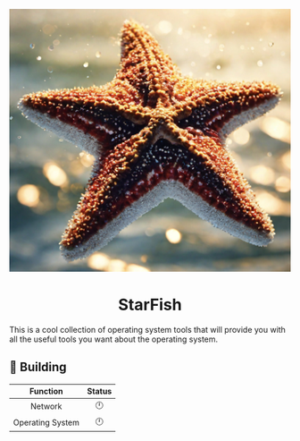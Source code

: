 ![StarFish](https://github.com/0xhappyboy/starfish/blob/main/assets/imgs/logo.jpg "StarFish")
<center> <h1>StarFish</h1> </center>
This is a cool collection of operating system tools that will provide you with all the useful tools you want about the operating system.

##  🔨 Building
|  Function   | Status  |
|  :----:  | :----:  |
| Network  | 🕛 |
| Operating System  | 🕛 |
